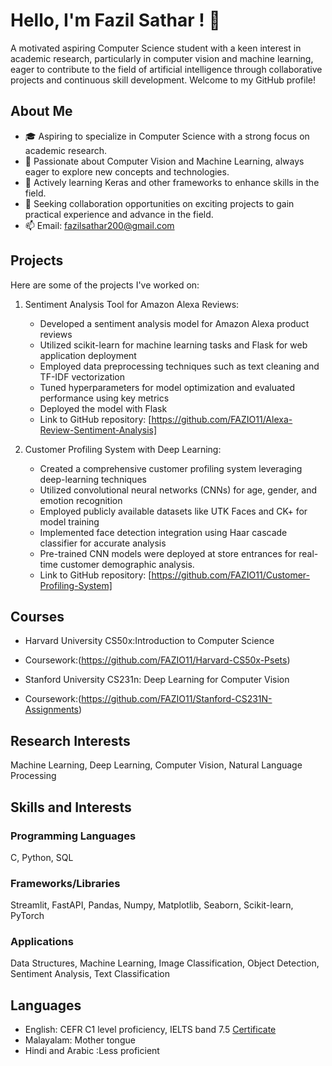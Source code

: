
# Hello, I'm Fazil Sathar ! 👋

A motivated aspiring Computer Science student with a keen interest in academic research, particularly in computer vision and machine learning, eager to contribute to the field of artificial intelligence through collaborative projects and continuous skill development. Welcome to my GitHub profile!

## About Me

- 🎓 Aspiring to specialize in Computer Science with a strong focus on academic research.
- 💼 Passionate about Computer Vision and Machine Learning, always eager to explore new concepts and technologies.
- 🌱 Actively learning Keras and other frameworks to enhance skills in the field.
- 🔭 Seeking collaboration opportunities on exciting projects to gain practical experience and advance in the field.
- 📫 Email: fazilsathar200@gmail.com

## Projects

Here are some of the projects I've worked on:
1. Sentiment Analysis Tool for Amazon Alexa Reviews: 
   -  Developed a sentiment analysis model for Amazon Alexa product reviews
   -  Utilized scikit-learn for machine learning tasks and Flask for web application deployment
   -  Employed data preprocessing techniques such as text cleaning and TF-IDF vectorization
   -  Tuned hyperparameters for model optimization and evaluated performance using key metrics
   -  Deployed the model with Flask
   -  Link to GitHub repository: [https://github.com/FAZIO11/Alexa-Review-Sentiment-Analysis]

2. Customer Profiling System with Deep Learning:
   - Created a comprehensive customer profiling system leveraging deep-learning techniques
   - Utilized convolutional neural networks (CNNs) for age, gender, and emotion recognition
   - Employed publicly available datasets like UTK Faces and CK+ for model training
   - Implemented face detection integration using Haar cascade classifier for accurate analysis
   - Pre-trained CNN models were deployed at store entrances for real-time customer demographic analysis.
   - Link to GitHub repository: [https://github.com/FAZIO11/Customer-Profiling-System]


## Courses

- Harvard University CS50x:Introduction to Computer Science
- Coursework:(https://github.com/FAZIO11/Harvard-CS50x-Psets)

- Stanford University CS231n: Deep Learning for Computer Vision
- Coursework:(https://github.com/FAZIO11/Stanford-CS231N-Assignments)

## Research Interests

Machine Learning, Deep Learning, Computer Vision, Natural Language Processing


## Skills and Interests

### Programming Languages
C, Python, SQL

### Frameworks/Libraries
Streamlit, FastAPI, Pandas, Numpy, Matplotlib, Seaborn, Scikit-learn, PyTorch

### Applications
Data Structures, Machine Learning, Image Classification, Object Detection, Sentiment Analysis, Text Classification

## Languages

- English: CEFR C1 level proficiency, IELTS band 7.5 [Certificate](https://drive.google.com/file/d/177JSFYeDAk44CA9zgrhEIjwp7L_gkdpw/view?usp=sharing)
- Malayalam: Mother tongue
- Hindi and Arabic :Less proficient
